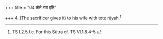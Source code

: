 +++
title = "04 तोते राय इति"

+++
4. (The sacrificer gives it) to his wife with tote rāyah.[^1]  


[^1]: TS I.2.5.f.c. For this Sūtra cf. TS VI.1.8.4-5. 
